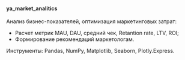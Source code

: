 #### ya_market_analitics

Анализ бизнес-показателей, оптимизация маркетинговых затрат:
- Расчет метрик MAU, DAU, средний чек, Retantion rate, LTV, ROI;
- Формирование рекомендаций маркетологам.

Инструменты: Pandas, NumPy, Matplotlib, Seaborn, Plotly.Express.
